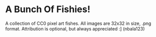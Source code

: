 # A Bunch Of Fishies!
A collection of CC0 pixel art fishes. All images are 32x32 in size, .png format. Attribution is optional, but always appreciated :] (nbala123)
